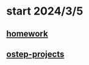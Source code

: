 # start 2024/3/5
## [homework](https://pages.cs.wisc.edu/~remzi/OSTEP/Homework/homework.html)
## [ostep-projects](https://github.com/remzi-arpacidusseau/ostep-projects)
